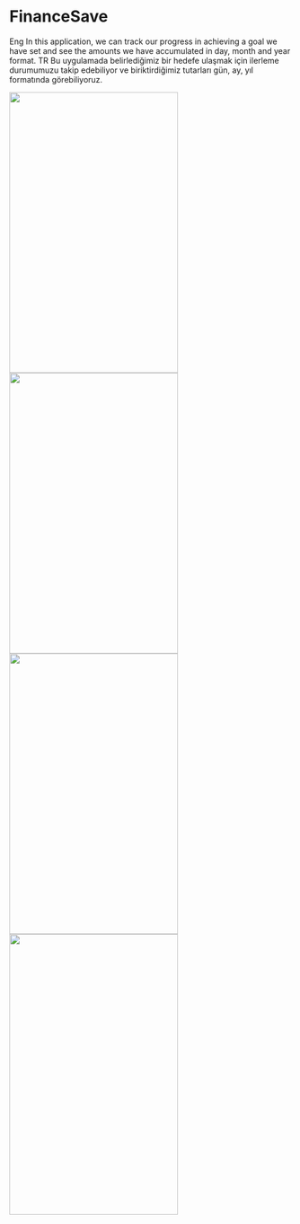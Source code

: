 # FinanceSave
Eng
In this application, we can track our progress in achieving a goal we have set and see the amounts we have accumulated in day, month and year format.
TR
Bu uygulamada belirlediğimiz bir hedefe ulaşmak için ilerleme durumumuzu takip edebiliyor ve biriktirdiğimiz tutarları gün, ay, yıl formatında görebiliyoruz.



<img src="https://github.com/yususus/FinanceSave/assets/77053475/f484b615-c4d4-4e30-89f3-c1f1b58f7315" width="300" height="500">
<img src="https://github.com/yususus/FinanceSave/assets/77053475/6ae16a7f-0a48-4a41-b832-e7482524b26d" width="300" height="500">
<img src="https://github.com/yususus/FinanceSave/assets/77053475/da7dec1f-a746-4ea5-916c-f7473a7e5386" width="300" height="500">
<img src="https://github.com/yususus/FinanceSave/assets/77053475/88da0a25-e3db-4132-afe7-30da96d2c67b" width="300" height="500">




